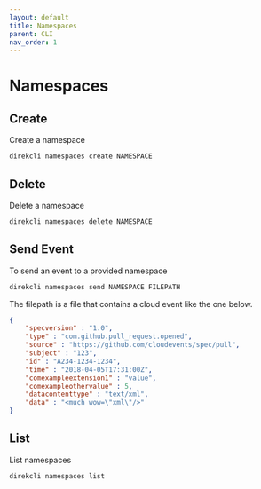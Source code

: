 ```yaml
---
layout: default
title: Namespaces
parent: CLI
nav_order: 1
---
```


# Namespaces

## Create

Create a namespace

```sh
direkcli namespaces create NAMESPACE
```

## Delete

Delete a namespace

```sh
direkcli namespaces delete NAMESPACE
```

## Send Event

To send an event to a provided namespace

```sh
direkcli namespaces send NAMESPACE FILEPATH
```

The filepath is a file that contains a cloud event like the one below.

```json
{
    "specversion" : "1.0",
    "type" : "com.github.pull_request.opened",
    "source" : "https://github.com/cloudevents/spec/pull",
    "subject" : "123",
    "id" : "A234-1234-1234",
    "time" : "2018-04-05T17:31:00Z",
    "comexampleextension1" : "value",
    "comexampleothervalue" : 5,
    "datacontenttype" : "text/xml",
    "data" : "<much wow=\"xml\"/>"
}
```

## List

List namespaces

```sh
direkcli namespaces list
```

